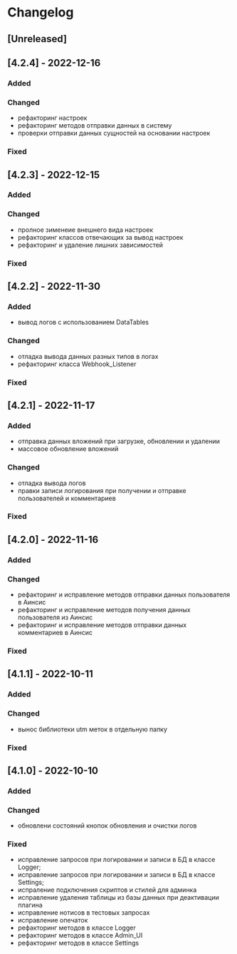 # Changelog

## [Unreleased]

## [4.2.4] - 2022-12-16

### Added

### Changed

- рефакторинг настроек
- рефакторинг методов отправки данных в систему
- проверки отправки данных сущностей на основании настроек

### Fixed

## [4.2.3] - 2022-12-15

### Added

### Changed

- пролное зименеие внешнего вида настроек
- рефакторинг классов отвечающих за вывод настроек
- рефакторинг и удаление лишних зависимостей

### Fixed

## [4.2.2] - 2022-11-30

### Added

- вывод логов с использованием DataTables

### Changed

- отладка вывода данных разных типов в логах
- рефакторинг класса Webhook_Listener

### Fixed

## [4.2.1] - 2022-11-17

### Added

- отправка данных вложений при загрузке, обновлении и удалении
- массовое обновление вложений


### Changed

- отладка вывода логов
- правки записи логирования при получении и отправке пользователей и комментариев

### Fixed

## [4.2.0] - 2022-11-16

### Added

### Changed

- рефакторинг и исправление методов отправки данных пользователя в Аинсис
- рефакторинг и исправление методов получения данных пользователя из Аинсис
- рефакторинг и исправление методов отправки данных комментариев в Аинсис

### Fixed

## [4.1.1] - 2022-10-11

### Added

### Changed

- вынос библиотеки utm меток в отдельную папку

### Fixed


## [4.1.0] - 2022-10-10

### Added

### Changed

-  обновлени состояний кнопок обновления и очистки логов

### Fixed

- исправление запросов при логировании и записи в БД в классе Logger;
- исправление запросов при логировании и записи в БД в классе Settings;
- испраление подключения скриптов и стилей для админка
- исправление удаления таблицы из базы данных при деактивации плагина
- исправление нотисов в тестовых запросах
- исправление опечаток
- рефакторинг методов в классе Logger
- рефакторинг методов в классе Admin_UI
- рефакторинг методов в классе Settings

